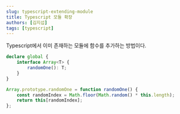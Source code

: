 ```yaml
---
slug: typescript-extending-module
title: Typescript 모듈 확장
authors: [김지섭]
tags: [typescript]
---
```


Typescript에서 이미 존재하는 모듈에 함수를 추가하는 방법이다.

<!--truncate-->

```typescript
declare global {
	interface Array<T> {
		randomOne(): T;
	}
}

Array.prototype.randomOne = function randomOne() {
	const randomIndex = Math.floor(Math.random() * this.length);
	return this[randomIndex];
};
```
